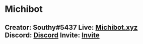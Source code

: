 # Michibot
Creator: Southy#5437
Live: [Michibot.xyz](https://michibot.xyz/)
Discord: [Discord](https://discord.michibot.xyz/)
Invite: [Invite](https://invite.michibot.xyz/)
-------------------------------------------------------------------
